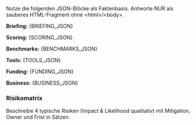 <!-- Basis-Kontext -->
<p>Nutze die folgenden JSON-Blöcke als Faktenbasis. Antworte NUR als sauberes HTML-Fragment ohne &lt;html&gt;/&lt;body&gt;.</p>
<p><b>Briefing:</b> {BRIEFING_JSON}</p>
<p><b>Scoring:</b> {SCORING_JSON}</p>
<p><b>Benchmarks:</b> {BENCHMARKS_JSON}</p>
<p><b>Tools:</b> {TOOLS_JSON}</p>
<p><b>Funding:</b> {FUNDING_JSON}</p>
<p><b>Business:</b> {BUSINESS_JSON}</p>
<h3>Risikomatrix</h3><p>Beschreibe 4 typische Risiken (Impact & Likelihood qualitativ) mit Mitigation, Owner und Frist in Sätzen.</p>